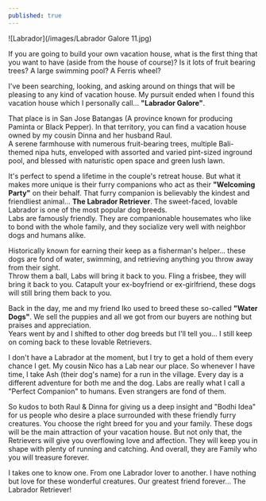 ```yaml
---
published: true
---
```

![Labrador](/images/Labrador Galore 11.jpg)


If you are going to build your own vacation house, what is the first thing that you want to have (aside from the house of course)?
Is it lots of fruit bearing trees? A large swimming pool? A Ferris wheel? 

I've been searching, looking, and asking around on things that will be pleasing to any kind of vacation house. 
My pursuit ended when I found this vacation house which I personally call... **"Labrador Galore"**.

That place is in San Jose Batangas (A province known for producing Paminta or Black Pepper). 
In that territory, you can find a vacation house owned by my cousin Dinna and her husband Raul.   
A serene farmhouse with numerous fruit-bearing trees, multiple Bali- themed nipa huts,  enveloped with assorted and varied pint-sized inground pool, and blessed with naturistic open space and green lush lawn.

It's perfect to spend a lifetime in the couple's retreat house. But what it makes more unique is their furry companions who act as their **"Welcoming Party"** on their behalf. That furry companion is believably the kindest and friendliest animal... **The Labrador Retriever**.
The sweet-faced, lovable Labrador is one of the most popular dog breeds.   
Labs are famously friendly. They are companionable housemates who like to bond with the whole family, and they socialize very well with neighbor dogs and humans alike.

Historically known for earning their keep as a fisherman's helper... these dogs are fond of water, swimming, and retrieving anything you throw away from their sight.   
Throw them a ball, Labs will bring it back to you. Fling a frisbee, they will bring it back to you. Catapult your ex-boyfriend or ex-girlfriend, these dogs will still bring them back to you.

Back in the day, me and my friend Iko used to breed these so-called **"Water Dogs"**. We sell the puppies and all we got from our buyers are nothing but praises and appreciation.   
Years went by and I shifted to other dog breeds but I'll tell you... I still keep on coming back to these lovable Retrievers. 

I don't have a Labrador at the moment, but I try to get a hold of them every chance I get. 
My cousin Nico has a Lab near our place. So whenever I have time, I take Ash (their dog's name) for a run in the village. Every day is a different adventure for both me and the dog. Labs are really what I call a "Perfect Companion" to humans. Even strangers are fond of them.

So kudos to both Raul & Dinna for giving us a deep insight and "Bodhi Idea" for us people who desire a place surrounded with these friendly furry creatures.
You choose the right breed for you and your family. These dogs will be the main attraction of your vacation house. But not only that, the Retrievers will give you overflowing love and affection. They will keep you in shape with plenty of running and catching. 
And overall, they are Family who you will treasure forever.

I takes one to know one. From one Labrador lover to another. I have nothing but love for these wonderful creatures. Our greatest friend forever... The Labrador Retriever! 